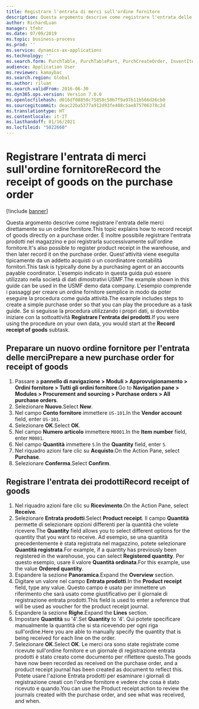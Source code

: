 ```yaml
---
title: Registrare l'entrata di merci sull'ordine fornitore
description: Questa argomento descrive come registrare l'entrata delle merci direttamente su un ordine fornitore.
author: RichardLuan
manager: tfehr
ms.date: 07/09/2019
ms.topic: business-process
ms.prod: ''
ms.service: dynamics-ax-applications
ms.technology: ''
ms.search.form: PurchTable, PurchTablePart, PurchCreateOrder, InventItemIdLookupPurchase, PurchEditLines
audience: Application User
ms.reviewer: kamaybac
ms.search.region: Global
ms.author: riluan
ms.search.validFrom: 2016-06-30
ms.dyn365.ops.version: Version 7.0.0
ms.openlocfilehash: d016df08850c75858c50b7f9a97b11b566d26cb0
ms.sourcegitcommit: deac22ba5377a912d93fe408c5ae875706378c2d
ms.translationtype: HT
ms.contentlocale: it-IT
ms.lasthandoff: 01/16/2021
ms.locfileid: "5022660"
---
```

# <a name="record-the-receipt-of-goods-on-the-purchase-order"></a><span data-ttu-id="ddf18-103">Registrare l'entrata di merci sull'ordine fornitore</span><span class="sxs-lookup"><span data-stu-id="ddf18-103">Record the receipt of goods on the purchase order</span></span>

[!include [banner](../../includes/banner.md)]

<span data-ttu-id="ddf18-104">Questa argomento descrive come registrare l'entrata delle merci direttamente su un ordine fornitore.</span><span class="sxs-lookup"><span data-stu-id="ddf18-104">This topic explains how to record receipt of goods directly on a purchase order.</span></span> <span data-ttu-id="ddf18-105">È inoltre possibile registrare l'entrata prodotti nel magazzino e poi registrarla successivamente sull'ordine fornitore.</span><span class="sxs-lookup"><span data-stu-id="ddf18-105">It's also possible to register product receipt in the warehouse, and then later record it on the purchase order.</span></span> <span data-ttu-id="ddf18-106">Quest'attività viene eseguita tipicamente da un addetto acquisti o un coordinatore contabilità fornitori.</span><span class="sxs-lookup"><span data-stu-id="ddf18-106">This task is typically done by a purchasing agent or an accounts payable coordinator.</span></span> <span data-ttu-id="ddf18-107">L'esempio indicato in questa guida può essere utilizzato nella società di dati dimostrativi USMF.</span><span class="sxs-lookup"><span data-stu-id="ddf18-107">The example shown in this guide can be used in the USMF demo data company.</span></span> <span data-ttu-id="ddf18-108">L'esempio comprende i passaggi per creare un ordine fornitore semplice in modo da poter eseguire la procedura come guida attività.</span><span class="sxs-lookup"><span data-stu-id="ddf18-108">The example includes steps to create a simple purchase order so that you can play the procedure as a task guide.</span></span> <span data-ttu-id="ddf18-109">Se si seguisse la procedura utilizzando i propri dati, si dovrebbe iniziare con la sottoattività **Registrare l'entrata dei prodotti**.</span><span class="sxs-lookup"><span data-stu-id="ddf18-109">If you were using the procedure on your own data, you would start at the **Record receipt of goods** subtask.</span></span>


## <a name="prepare-a-new-purchase-order-for-receipt-of-goods"></a><span data-ttu-id="ddf18-110">Preparare un nuovo ordine fornitore per l'entrata delle merci</span><span class="sxs-lookup"><span data-stu-id="ddf18-110">Prepare a new purchase order for receipt of goods</span></span>
1. <span data-ttu-id="ddf18-111">Passare a **pannello di navigazione > Moduli > Approvvigionamento > Ordini fornitore > Tutti gli ordini fornitore**.</span><span class="sxs-lookup"><span data-stu-id="ddf18-111">Go to **Navigation pane > Modules > Procurement and sourcing > Purchase orders > All purchase orders**.</span></span>
2. <span data-ttu-id="ddf18-112">Selezionare **Nuovo**.</span><span class="sxs-lookup"><span data-stu-id="ddf18-112">Select **New**.</span></span>
3. <span data-ttu-id="ddf18-113">Nel campo **Conto fornitore** immettere `US-101`.</span><span class="sxs-lookup"><span data-stu-id="ddf18-113">In the **Vendor account** field, enter `US-101`.</span></span>
4. <span data-ttu-id="ddf18-114">Selezionare **OK**.</span><span class="sxs-lookup"><span data-stu-id="ddf18-114">Select **OK**.</span></span>
5. <span data-ttu-id="ddf18-115">Nel campo **Numero articolo** immettere `M0001`.</span><span class="sxs-lookup"><span data-stu-id="ddf18-115">In the **Item number** field, enter `M0001`.</span></span>
6. <span data-ttu-id="ddf18-116">Nel campo **Quantità** immettere `5`.</span><span class="sxs-lookup"><span data-stu-id="ddf18-116">In the **Quantity** field, enter `5`.</span></span>
7. <span data-ttu-id="ddf18-117">Nel riquadro azioni fare clic su **Acquisto**.</span><span class="sxs-lookup"><span data-stu-id="ddf18-117">On the Action Pane, select **Purchase**.</span></span>
8. <span data-ttu-id="ddf18-118">Selezionare **Conferma**.</span><span class="sxs-lookup"><span data-stu-id="ddf18-118">Select **Confirm**.</span></span>

## <a name="record-receipt-of-goods"></a><span data-ttu-id="ddf18-119">Registrare l'entrata dei prodotti</span><span class="sxs-lookup"><span data-stu-id="ddf18-119">Record receipt of goods</span></span>
1. <span data-ttu-id="ddf18-120">Nel riquadro azioni fare clic su **Ricevimento**.</span><span class="sxs-lookup"><span data-stu-id="ddf18-120">On the Action Pane, select **Receive**.</span></span>
2. <span data-ttu-id="ddf18-121">Selezionare **Entrata prodotti**.</span><span class="sxs-lookup"><span data-stu-id="ddf18-121">Select **Product receipt**.</span></span> <span data-ttu-id="ddf18-122">Il campo **Quantità** permette di selezionare opzioni differenti per la quantità che volete ricevere.</span><span class="sxs-lookup"><span data-stu-id="ddf18-122">The **Quantity** field allows you to select different options for the quantity that you want to receive.</span></span> <span data-ttu-id="ddf18-123">Ad esempio, se una quantità precedentemente è stata registrata nel magazzino, potete selezionare **Quantità registrata**.</span><span class="sxs-lookup"><span data-stu-id="ddf18-123">For example, if a quantity has previously been registered in the warehouse, you can select **Registered quantity**.</span></span> <span data-ttu-id="ddf18-124">Per questo esempio, usare il valore **Quantità ordinata**.</span><span class="sxs-lookup"><span data-stu-id="ddf18-124">For this example, use the value **Ordered quantity**.</span></span>
3. <span data-ttu-id="ddf18-125">Espandere la sezione **Panoramica**.</span><span class="sxs-lookup"><span data-stu-id="ddf18-125">Expand the **Overview** section.</span></span>
4. <span data-ttu-id="ddf18-126">Digitare un valore nel campo **Entrata prodotti**.</span><span class="sxs-lookup"><span data-stu-id="ddf18-126">In the **Product receipt** field, type any value.</span></span> <span data-ttu-id="ddf18-127">Questo campo è usato per immettere un riferimento che sarà usato come giustificativo per il giornale di registrazione entrata prodotti.</span><span class="sxs-lookup"><span data-stu-id="ddf18-127">This field is used to enter a reference that will be used as voucher for the product receipt journal.</span></span>  
5. <span data-ttu-id="ddf18-128">Espandere la sezione **Righe**.</span><span class="sxs-lookup"><span data-stu-id="ddf18-128">Expand the **Lines** section.</span></span>
6. <span data-ttu-id="ddf18-129">Impostare **Quantità** su '4'.</span><span class="sxs-lookup"><span data-stu-id="ddf18-129">Set **Quantity** to '4'.</span></span> <span data-ttu-id="ddf18-130">Qui potete specificare manualmente la quantità che si sta ricevendo per ogni riga sull'ordine.</span><span class="sxs-lookup"><span data-stu-id="ddf18-130">Here you are able to manually specify the quantity that is being received for each line on the order.</span></span>  
7. <span data-ttu-id="ddf18-131">Selezionare **OK**.</span><span class="sxs-lookup"><span data-stu-id="ddf18-131">Select **OK**.</span></span> <span data-ttu-id="ddf18-132">Le merci ora sono state registrate come ricevute sull'ordine fornitore e un giornale di registrazione entrata prodotti è stato creato come documento per riflettere questo.</span><span class="sxs-lookup"><span data-stu-id="ddf18-132">The goods have now been recorded as received on the purchase order, and a product receipt journal has been created as document to reflect this.</span></span> <span data-ttu-id="ddf18-133">Potete usare l'azione Entrata prodotti per esaminare i giornali di registrazione creati con l'ordine fornitore e vedere che cosa è stato ricevuto e quando.</span><span class="sxs-lookup"><span data-stu-id="ddf18-133">You can use the Product receipt action to review the journals created with the purchase order, and see what was received, and when.</span></span>  

